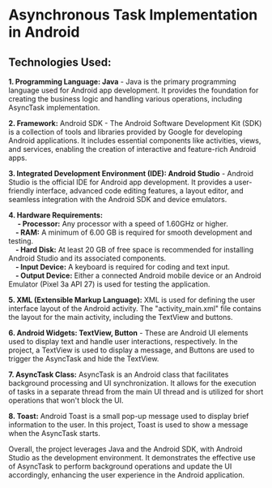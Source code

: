 # Asynchronous Task Implementation in Android

## Technologies Used:
**1. Programming Language: Java** - Java is the primary programming language used for Android app development. It provides the foundation for creating the business logic and handling various operations, including AsyncTask implementation. 

**2. Framework:** Android SDK - The Android Software Development Kit (SDK) is a collection of tools and libraries provided by Google for developing Android applications. It includes essential components like activities, views, and services, enabling the creation of interactive and feature-rich Android apps.  

**3. Integrated Development Environment (IDE): Android Studio** - Android Studio is the official IDE for Android app development. It provides a user-friendly interface, advanced code editing features, a layout editor, and seamless integration with the Android SDK and device emulators.

**4. Hardware Requirements:** \
   &emsp; **- Processor:** Any processor with a speed of 1.60GHz or higher. \
   &emsp;**- RAM:** A minimum of 6.00 GB is required for smooth development and testing. \
   &emsp;**- Hard Disk:** At least 20 GB of free space is recommended for installing Android Studio and its associated components. \
   &emsp;**- Input Device:** A keyboard is required for coding and text input. \
   &emsp;**- Output Device:** Either a connected Android mobile device or an Android Emulator (Pixel 3a API 27) is used for testing the application. 

**5. XML (Extensible Markup Language):** XML is used for defining the user interface layout of the Android activity. The "activity_main.xml" file contains the layout for the main activity, including the TextView and buttons.

**6. Android Widgets: TextView, Button** - These are Android UI elements used to display text and handle user interactions, respectively. In the project, a TextView is used to display a message, and Buttons are used to trigger the AsyncTask and hide the TextView.

**7. AsyncTask Class:** AsyncTask is an Android class that facilitates background processing and UI synchronization. It allows for the execution of tasks in a separate thread from the main UI thread and is utilized for short operations that won't block the UI.

**8. Toast:** Android Toast is a small pop-up message used to display brief information to the user. In this project, Toast is used to show a message when the AsyncTask starts.

Overall, the project leverages Java and the Android SDK, with Android Studio as the development environment. It demonstrates the effective use of AsyncTask to perform background operations and update the UI accordingly, enhancing the user experience in the Android application.
